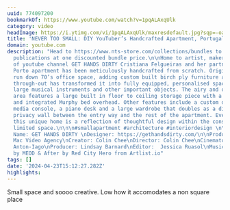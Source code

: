 ```yaml
---
uuid: 774097200
bookmarkOf: https://www.youtube.com/watch?v=1pqALAxqUlk
category: video
headImage: https://i.ytimg.com/vi/1pqALAxqUlk/maxresdefault.jpg?sqp=-oaymwEmCIAKENAF8quKqQMa8AEB-AH-CYAC0AWKAgwIABABGGUgVChBMA8=&rs=AOn4CLBbCsaaegcRBQmjE573MileXoZpMQ
title: 'NEVER TOO SMALL: DIY YouTuber’s Handcrafted Apartment, Portugal 31sqm/333sqft'
domain: youtube.com
description: "Head to https://www.nts-store.com/collections/bundles to grab all our
  publications at one discounted bundle price.\n\nHome to artist, maker and creator
  of youtube channel GET HANDS DIRTY Cristiana Felgueiras and her partner, this downtown
  Porto apartment has been meticulously handcrafted from scratch. Originally a small
  run down 70’s office space, adding custom built birch ply furniture and storage
  through-out has transformed it into fully equipped, personalised space that fits
  large musical instruments and other important objects. The airy and open living/sleeping
  area features a large built in floor to ceiling storage piece with a built-in sofa
  and integrated Murphy bed overhead. Other features include a custom double sided
  media console, a piano desk and a large wardrobe that doubles as a division and
  privacy wall between the entry way and the rest of the apartment. Every inch of
  this unique home is a reflection of thoughtful design within the constraints of
  limited space.\n\n\n#smallapartment #architecture #interiordesign \n\nEps. 173\nProject
  Name: GET HANDS DIRTY \nDesigner: https://gethandsdirty.com/\n\nProduced by New
  Mac Video Agency\nCreator: Colin Chee\nDirector: Colin Chee\nCinematographer: Janz
  Anton-Iago\nProducer: Lindsay Barnard\nEditor:  Jessica Ruasol\nMusic: Magic Paper
  by MEOD & After by Red City Hero from Artlist.io"
tags: []
date: '2024-04-23T15:12:27.282Z'
highlights: 
---
```


Small space and soooo creative. Low how it accomodates a non square place

